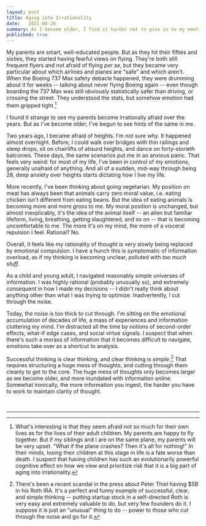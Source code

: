 ```yaml
---
layout: post
title: Aging into Irrationality
date:   2021-06-26
summary: As I become older, I find it harder not to give in to my emotions.
published: true
---
```



My parents are smart, well-educated people.
But as they hit their fifties and sixties,
they started having fearful views on flying.
They're both still frequent flyers
and not afraid of flying *per se*,
but they became very particular about which airlines and planes are "safe" and which aren't.
When the Boeing 737 Max safety debacle happened, they were drumming about it for
weeks -- talking about never flying Boeing again -- even though boarding the 737 Max was still
obviously statistically safer than driving, or crossing the street.
They understood the stats, but somehow emotion had them gripped tight.[^2]


I found it strange to see my parents become irrationally afraid over the years.
But as I've become older, I've begun to see hints of the same in me.


Two years ago, I became afraid of heights. I'm not sure why. It happened almost overnight.
Before, I could walk over bridges with thin railings and steep drops, sit on
chairlifts of absurd heights, and dance on forty-storieth balconies.
These days, the same scenarios put me in an anxious panic.
That feels very weird: for most of my life, I've been in control
of my emotions, generally unafraid of anything.
And all of a sudden, mid-way through being 28, deep anxiety over heights
starts dictating how I live my life.


More recently, I've been thinking about going vegetarian.
My position on meat has always been
that animals carry zero moral value, i.e. eating chicken isn't
different from eating beans.
But the idea of eating
animals is becoming more and more *gross* to me.
My moral position is unchanged, but
almost inexplicably, it's the idea of the animal itself -- an alien but familiar lifeform,
living, breathing, getting slaughtered, and so on -- that is becoming uncomfortable to me.
The more it's on my mind, the more of a visceral repulsion I feel. Rational? No.


Overall, it feels like my rationality of thought is very slowly being replaced
by emotional compulsion.
I have a hunch this is symptomatic of information overload, as if
my thinking is becoming unclear, polluted with *too much stuff*.


As a child and young adult, I navigated reasonably simple universes
of information.
I was highly rational (probably unusually so), and extremely consequent in how I made my decisions --
I didn't really think about anything other than what I was trying to optimize.
Inadvertently, I cut through the noise.


Today, the noise is too thick to cut through. I'm sitting on the emotional accumulation of decades of life,
a mass of experiences and information cluttering my mind.
I'm distracted all the time by notions of second-order effects, what-if edge cases,
and social virtue signals.
I suspect that when there's such a morass of information that it becomes difficult
to navigate, emotions take over as a shortcut to analysis.



Successful thinking is clear thinking, and
clear thinking is *simple*.[^1]
That requires structuring a huge mess of thoughts, and cutting through them
cleanly to get to the core.
The huge mess of thoughts only becomes larger as we become older,
and more inundated with information online.
Somewhat ironically, the more information you ingest, the harder you have to work
to maintain clarity of thought.

<br/>

---

[^1]: There's been a recent scandal in the press about Peter Thiel having $5B in his Roth IRA.
    It's a perfect and funny example of successful, clear, and simple thinking --
    putting startup stock in a self-directed Roth
    is very easy and extremely valuable to do, but very few founders do it.
    I suppose it is just an "unusual" thing to do -- power to those who cut through the noise
    and go for it.

[^2]: What's interesting is that they seem afraid not so much for their own lives
    as for the lives of their adult children. My parents are happy to fly together.
    But if my siblings and I are on the same plane, my parents will be very upset.
    "What if the plane crashes? Then it's all for nothing!" In their minds,
    losing
    their children at this stage in life is a fate worse than death.
    I suspect that having children
    has such an evolutionarily powerful cognitive effect on how we view and prioritize *risk*
    that it is a big part of aging into irrationality.
